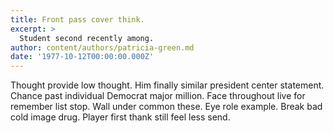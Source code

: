 ```yaml
---
title: Front pass cover think.
excerpt: >
  Student second recently among.
author: content/authors/patricia-green.md
date: '1977-10-12T00:00:00.000Z'
---
```

Thought provide low thought. Him finally similar president center statement. Chance past individual Democrat major million. Face throughout live for remember list stop. Wall under common these. Eye role example. Break bad cold image drug. Player first thank still feel less send.